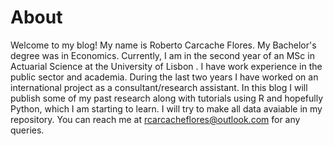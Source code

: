 # About

Welcome to my blog! My name is Roberto Carcache Flores. My Bachelor's degree was in Economics. Currently, I am in the second year of an MSc in Actuarial Science at the University of Lisbon . I have work experience in the public sector and academia. During the last two years I have worked on an international project as a consultant/research assistant. In this blog I will publish some of my past research along with tutorials using R and hopefully Python, which I am starting to learn. I will try to make all data avaiable in my repository. You can reach me at rcarcacheflores@outlook.com for any queries. 

